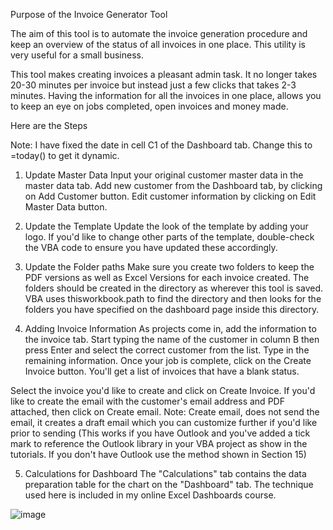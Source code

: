 Purpose of the Invoice Generator Tool

The aim of this tool is to automate the invoice generation procedure and keep an overview of the status of all invoices
in one place. This utility is very useful for a small business.

This tool makes creating invoices a pleasant admin task. It no longer takes 20-30 minutes per invoice but instead
just a few clicks that takes 2-3 minutes.
Having the information for all the invoices in one place, allows you to keep an eye on jobs completed,
open invoices and money made.

Here are the Steps

Note: I have fixed the date in cell C1 of the Dashboard tab. Change this to =today() to get it dynamic.

1. Update Master Data
Input your original customer master data in the master data tab. 
Add new customer from the Dashboard tab, by clicking on Add Customer button.
Edit customer information by clicking on Edit Master Data button.

2. Update the Template
Update the look of the template by adding your logo.
If you'd like to change other parts of the template, double-check the VBA code to ensure you have updated these
accordingly.

3. Update the Folder paths
Make sure you create two folders to keep the PDF versions as well as Excel Versions for each invoice created.
The folders should be created in the directory as wherever this tool is saved. VBA uses thisworkbook.path to find 
the directory and then looks for the folders you have specified on the dashboard page inside this directory.

4. Adding Invoice Information
As projects come in, add the information to the invoice tab. Start typing the name of the customer in column B 
then press Enter and select the correct customer from the list. Type in the remaining information.
Once your job is complete, click on the Create Invoice button.
You'll get a list of invoices that have a blank status.

Select the invoice you'd like to create and click on Create Invoice.
If you'd like to create the email with the customer's email address and PDF attached, then click on Create email.
Note: Create email, does not send the email, it creates a draft email which you can customize further if you'd like
prior to sending (This works if you have Outlook and you've added a tick mark to reference the Outlook library in your 
VBA project as show in the tutorials. If you don't have Outlook use the method shown in Section 15)

5. Calculations for Dashboard
The "Calculations" tab contains the data preparation table for the chart on the "Dashboard" tab. The technique used 
here is included in my online Excel Dashboards course.

![image](https://github.com/user-attachments/assets/b8cf27e1-dc8e-4754-8324-3df2a9da6430)
